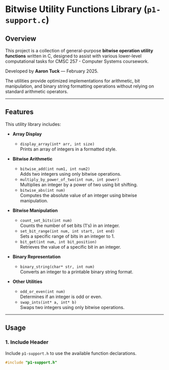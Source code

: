 # Bitwise Utility Functions Library (`p1-support.c`)

## Overview
This project is a collection of general-purpose **bitwise operation utility functions** written in C, designed to assist with various lower-level computational tasks for CMSC 257 - Computer Systems coursework.

Developed by **Aaron Tuck** — February 2025.

The utilities provide optimized implementations for arithmetic, bit manipulation, and binary string formatting operations without relying on standard arithmetic operators.

---

## Features
This utility library includes:

- **Array Display**
  - `display_array(int* arr, int size)`  
    Prints an array of integers in a formatted style.
  
- **Bitwise Arithmetic**
  - `bitwise_add(int num1, int num2)`  
    Adds two integers using only bitwise operations.
  - `multiply_by_power_of_two(int num, int power)`  
    Multiplies an integer by a power of two using bit shifting.
  - `bitwise_abs(int num)`  
    Computes the absolute value of an integer using bitwise manipulation.

- **Bitwise Manipulation**
  - `count_set_bits(int num)`  
    Counts the number of set bits (1's) in an integer.
  - `set_bit_range(int num, int start, int end)`  
    Sets a specific range of bits in an integer to 1.
  - `bit_get(int num, int bit_position)`  
    Retrieves the value of a specific bit in an integer.

- **Binary Representation**
  - `binary_string(char* str, int num)`  
    Converts an integer to a printable binary string format.

- **Other Utilities**
  - `odd_or_even(int num)`  
    Determines if an integer is odd or even.
  - `swap_ints(int* a, int* b)`  
    Swaps two integers using only bitwise operations.

---

## Usage

### 1. Include Header
Include `p1-support.h` to use the available function declarations.

```c
#include "p1-support.h"
